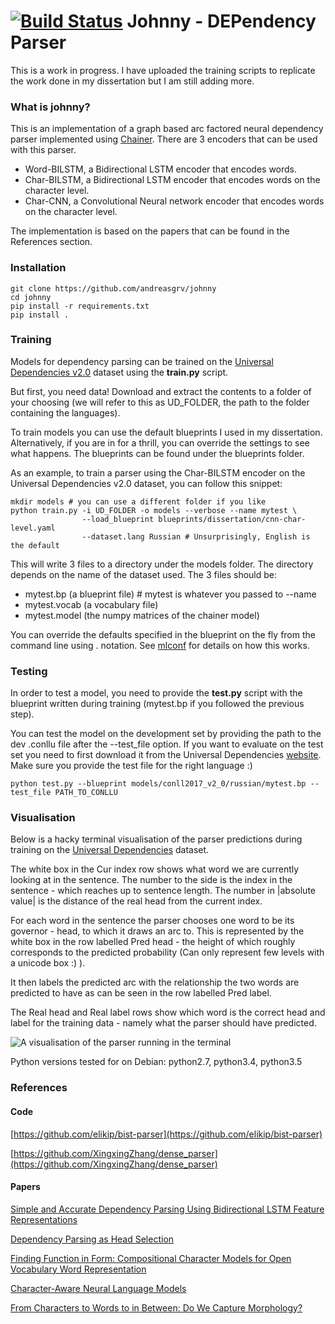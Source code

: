 # [![Build Status](https://api.travis-ci.org/andreasgrv/johnny.svg?branch=master)](https://travis-ci.org/andreasgrv/johnny) Johnny - DEPendency Parser

This is a work in progress.
I have uploaded the training scripts to replicate the work done in my
dissertation but I am still adding more.

### What is johnny?

This is an implementation of a graph based arc factored neural dependency parser implemented using [Chainer](https://chainer.org/). There are 3 encoders that can be used with this parser.

* Word-BILSTM, a Bidirectional LSTM encoder that encodes words.
* Char-BILSTM, a Bidirectional LSTM encoder that encodes words on the character level.
* Char-CNN, a Convolutional Neural network encoder that encodes words on the character level.

The implementation is based on the papers that can be found in the References section.

### Installation
>
	git clone https://github.com/andreasgrv/johnny
	cd johnny
	pip install -r requirements.txt
	pip install .

### Training

Models for dependency parsing can be trained on the
[Universal Dependencies v2.0](http://universaldependencies.org/) dataset using
the **train.py** script.

But first, you need data!
Download and extract the contents to a folder of your choosing (we will refer
to this as UD_FOLDER, the path to the folder containing the languages).

To train models you can use the default blueprints I used in my dissertation. Alternatively,
if you are in for a thrill, you can override the settings to see
what happens. The blueprints can be found under the blueprints folder.

As an example, to train a parser using the Char-BILSTM encoder on the Universal Dependencies
v2.0 dataset, you can follow this snippet:

>
	mkdir models # you can use a different folder if you like
	python train.py -i UD_FOLDER -o models --verbose --name mytest \
	                --load_blueprint blueprints/dissertation/cnn-char-level.yaml
					--dataset.lang Russian # Unsurprisingly, English is the default

This will write 3 files to a directory under the models folder. The directory depends
on the name of the dataset used. The 3 files should be:

- mytest.bp (a blueprint file)   # mytest is whatever you passed to --name
- mytest.vocab (a vocabulary file)
- mytest.model (the numpy matrices of the chainer model)

You can override the defaults specified in the blueprint on the
fly from the command line using . notation. See [mlconf](https://github.com/andreasgrv/mlconf)
for details on how this works.

### Testing

In order to test a model, you need to provide the **test.py** script with the
blueprint written during training (mytest.bp if you followed the previous step).

You can test the model on the development set by providing the path to the dev
.conllu file after the --test_file option. If you want to evaluate on the
test set you need to first download it from the Universal Dependencies
[website](http://universaldependencies.org/). Make sure you provide
the test file for the right language :)

>
	python test.py --blueprint models/conll2017_v2_0/russian/mytest.bp --test_file PATH_TO_CONLLU

### Visualisation

Below is a hacky terminal visualisation of the parser predictions during training on the
[Universal Dependencies](http://universaldependencies.org/) dataset.

The white box in the Cur index row shows what word we are currently looking at in the sentence.
The number to the side is the index in the sentence - which reaches up to sentence length.
The number in |absolute value| is the distance of the real head from the current index.

For each word in the sentence the parser chooses one word to be its governor - head, to
which it draws an arc to.
This is represented by the white box in the row labelled Pred head - the height of which
roughly corresponds to the predicted probability (Can only represent few levels with a unicode box
:) ).

It then labels the predicted arc with the relationship
the two words are predicted to have as can be seen in the row labelled Pred label.

The Real head and Real label rows show which word is the correct head and label for the
training data - namely what the parser should have predicted.

![A visualisation of the parser running in the terminal](http://johnny.overfit.xyz/parser.gif)

Python versions tested for on Debian: python2.7, python3.4, python3.5

### References

#### Code

[https://github.com/elikip/bist-parser](https://github.com/elikip/bist-parser)

[https://github.com/XingxingZhang/dense_parser](https://github.com/XingxingZhang/dense_parser)

#### Papers

[Simple and Accurate Dependency Parsing Using Bidirectional LSTM Feature Representations](https://arxiv.org/abs/1603.04351)

[Dependency Parsing as Head Selection](https://arxiv.org/abs/1606.01280)

[Finding Function in Form: Compositional Character Models for Open Vocabulary Word Representation](https://arxiv.org/abs/1508.02096)

[Character-Aware Neural Language Models](https://arxiv.org/abs/1508.06615)

[From Characters to Words to in Between: Do We Capture Morphology?](https://arxiv.org/abs/1704.08352)
